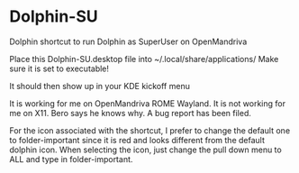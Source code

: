 # Dolphin-SU
Dolphin shortcut to run Dolphin as SuperUser on OpenMandriva

Place this Dolphin-SU.desktop file into ~/.local/share/applications/
Make sure it is set to executable!

It should then show up in your KDE kickoff menu

It is working for me on OpenMandriva ROME Wayland. It is not working for me on X11. Bero says he knows why. A bug report has been filed.

For the icon associated with the shortcut, I prefer to change the default one to folder-important since it is red and looks different from the default dolphin icon. When selecting the icon, just change the pull down menu to ALL and type in folder-important.
